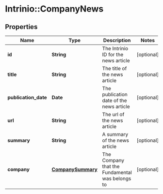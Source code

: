# Intrinio::CompanyNews

## Properties
Name | Type | Description | Notes
------------ | ------------- | ------------- | -------------
**id** | **String** | The Intrinio ID for the news article | [optional] 
**title** | **String** | The title of the news article | [optional] 
**publication_date** | **Date** | The publication date of the news article | [optional] 
**url** | **String** | The url of the news article | [optional] 
**summary** | **String** | A summary of the news article | [optional] 
**company** | [**CompanySummary**](CompanySummary.md) | The Company that the Fundamental was belongs to | [optional] 


